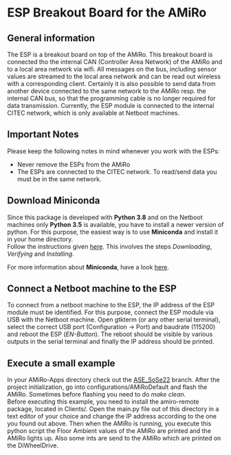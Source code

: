 # ESP Breakout Board for the AMiRo

## General information
The ESP is a breakout board on top of the AMiRo. This breakout board is connected tho the internal CAN (Controller Area Network) of the AMiRo and to a local area network via wifi. All messages on the bus, including sensor values are streamed to the local area network and can be read out wireless with a corresponding client. Certainly it is also possible to send data from another device connected to the same network to the AMiRo resp. the internal CAN bus, so that the programming cable is no longer required for data transmission.
Currently, the ESP module is connected to the internal CITEC network, which is only available at Netboot machines.

## Important Notes
Please keep the following notes in mind whenever you work with the ESPs:
- Never remove the ESPs from the AMiRo
- The ESPs are connected to the CITEC network. To read/send data you must be in the same network.

## Download Miniconda
Since this package is developed with **Python 3.8** and on the Netboot machines only **Python 3.5** is available, you have to install a newer version of python. For this purpose, the easiest way is to use **Miniconda** and install it in your home directory. <br>
Follow the instructions given [here](https://docs.conda.io/projects/conda/en/latest/user-guide/install/linux.html). 
This involves the steps _Downloading_, _Verifying_ and _Installing_. 

For more information about **Miniconda**, have a look [here](https://docs.conda.io/projects/conda/en/latest/user-guide/concepts/index.html).



## Connect a Netboot machine to the ESP
To connect from a netboot machine to the ESP, the IP address of the ESP module must be identified. For this purpose, connect the ESP module via USB with the Netboot machine. Open gtkterm (or any other serial terminal), select the correct USB port (Configuration -> Port) and baudrate (115200) and reboot the ESP (_EN-Button_). The reboot should be visible by various outputs in the serial terminal and finally the IP address should be printed. 

## Execute a small example
In your AMiRo-Apps directory check out the [ASE_SoSe22](https://gitlab.ub.uni-bielefeld.de/AMiRo/AMiRo-Apps/-/tree/ASE_SoSe22/) branch. After the project initialization, go into configurations/AMiRoDefault and flash the AMiRo. Sometimes before flashing you need to do _make clean_. <br>
Before executing this example, you need to install the amiro-remote package, located in Clients/. 
Open the main.py file out of this directory in a text editor of your choice and change the IP address according to the one you found out above. Then when the AMiRo is running, you execute this python script the Floor Ambient values of the AMiRo are printed and the AMiRo lights up. Also some ints are send to the AMiRo which are printed on the DiWheelDrive.

